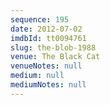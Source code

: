 ```yaml
---
sequence: 195
date: 2012-07-02
imdbId: tt0094761
slug: the-blob-1988
venue: The Black Cat
venueNotes: null
medium: null
mediumNotes: null
---
```

